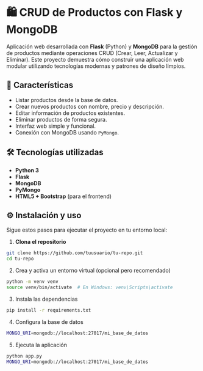 # 🛍️ CRUD de Productos con Flask y MongoDB

Aplicación web desarrollada con **Flask** (Python) y **MongoDB** para la gestión de productos mediante operaciones CRUD (Crear, Leer, Actualizar y Eliminar). Este proyecto demuestra cómo construir una aplicación web modular utilizando tecnologías modernas y patrones de diseño limpios.

## 🚀 Características

- Listar productos desde la base de datos.
- Crear nuevos productos con nombre, precio y descripción.
- Editar información de productos existentes.
- Eliminar productos de forma segura.
- Interfaz web simple y funcional.
- Conexión con MongoDB usando `PyMongo`.

## 🛠️ Tecnologías utilizadas

- **Python 3**
- **Flask**
- **MongoDB**
- **PyMongo**
- **HTML5 + Bootstrap** (para el frontend)

## ⚙️ Instalación y uso

Sigue estos pasos para ejecutar el proyecto en tu entorno local:

1. **Clona el repositorio**

```bash
git clone https://github.com/tuusuario/tu-repo.git
cd tu-repo
```
2. Crea y activa un entorno virtual (opcional pero recomendado)
```bash
python -m venv venv
source venv/bin/activate  # En Windows: venv\Scripts\activate
```
3. Instala las dependencias
```bash
pip install -r requirements.txt
```
4. Configura la base de datos
```bash
MONGO_URI=mongodb://localhost:27017/mi_base_de_datos
```
5. Ejecuta la aplicación
```bash
python app.py
MONGO_URI=mongodb://localhost:27017/mi_base_de_datos
```
